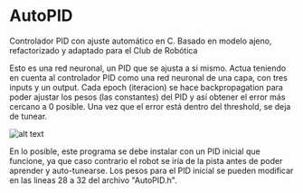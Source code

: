 # AutoPID

Controlador PID con ajuste automático en C. Basado en modelo ajeno, refactorizado y adaptado para el Club de Robótica

Esto es una red neuronal, un PID que se ajusta a si mismo. Actua teniendo en cuenta al controlador PID como una red neuronal de una capa, con tres inputs y un output. Cada epoch (iteracion) se hace backpropagation para poder ajustar los pesos (las constantes) del PID y así obtener el error más cercano a 0 posible. Una vez que el error está dentro del threshold, se deja de tunear.

![alt text][nn]

En lo posible, este programa se debe instalar con un PID inicial que funcione, ya que caso contrario el robot se iría de la pista antes de poder aprender y auto-tunearse. Los pesos para el PID inicial se pueden modificar en las lineas 28 a 32 del archivo "AutoPID.h".

[nn]: https://raw.githubusercontent.com/iakanoe/AutoPID.X/master/neuralnetwork.png "Representación de la red neuronal"

